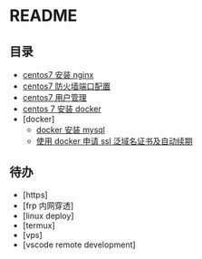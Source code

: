 # README

## 目录

- [centos7 安装 nginx](./docs/centos7安装nginx.md)
- [centos7 防火墙端口配置](docs/centos7防火墙端口配置.md)
- [centos7 用户管理](centos7用户管理.md)
- [centos 7 安装 docker](docs/centos7安装docker.md)
- [docker]
  - [docker 安装 mysql](./docs/docker/docker安装mysql.md)
  - [使用 docker 申请 ssl 泛域名证书及自动续期](<./docs/centos7配置https证书(docker方式).md>)

## 待办

- [https]
- [frp 内网穿透]
- [linux deploy]
- [termux]
- [vps]
- [vscode remote development]

